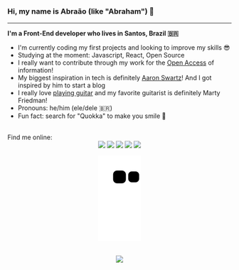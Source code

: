 ### Hi, my name is Abraão (like "Abraham") 👋
---

**I'm a Front-End developer who lives in Santos, Brazil 🇧🇷**

- I'm currently coding my first projects and looking to improve my skills 😎
- Studying at the moment: Javascript, React, Open Source
- I really want to contribute through my work for the [Open Access](https://archive.org/details/GuerillaOpenAccessManifesto) of information!
- My biggest inspiration in tech is definitely [Aaron Swartz](http://www.aaronsw.com/weblog/rawnerve)! And I got inspired by him to start a blog
- I really love [playing guitar](https://www.instagram.com/braonis.guitarra) and my favorite guitarist is definitely Marty Friedman!
- Pronouns: he/him (ele/dele 🇧🇷)
- Fun fact: search for "Quokka" to make you smile 🤣



</br>
Find me online:
<!-- socials -->
  <div align="center">
    <a href="https://twitter.com/abraao_96" target="_blank"><img src="https://img.shields.io/badge/Twitter-1DA1F2?style=for-the-badge&logo=twitter&logoColor=white"></a>
    <a href="https://t.me/abraao_s" target="_blank"><img src="https://img.shields.io/badge/Telegram-2CA5E0?style=for-the-badge&logo=telegram&logoColor=white"  target="_blank"></a>
  <a href = "mailto:abraaojr1996@gmail.com"><img src="https://img.shields.io/badge/Gmail-D14836?style=for-the-badge&logo=gmail&logoColor=white" target="_blank"></a>
  <a href="https://www.linkedin.com/in/abraao-silva-816675225/" target="_blank"><img src="https://img.shields.io/badge/-LinkedIn-%230077B5?style=for-the-badge&logo=linkedin&logoColor=white" target="_blank"></a> 
    <a href="https://instagram.com/braonis.guitarra" target="_blank"><img src="https://img.shields.io/badge/-Instagram-%23E4405F?style=for-the-badge&logo=instagram&logoColor=white" target="_blank"></a>
  
![Snake animation](https://github.com/abraao-s/abraao-s/blob/output/github-contribution-grid-snake.svg)  
  
  </div>

##

<!-- cards -->
<div align="center">
  <a href="https://github.com/abraao-s">
  <!--
  <img height="180em" src="https://github-readme-stats.vercel.app/api?username=abraao-s&show_icons=true&theme=dracula&include_all_commits=true&count_private=true"/>
  -->
  <img height="180em" src="https://github-readme-stats.vercel.app/api/top-langs/?username=abraao-s&layout=compact&langs_count=7&theme=dracula"/>
</div>
